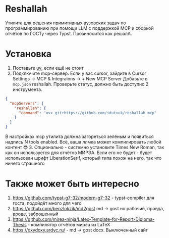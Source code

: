 # Reshallah
Утилита для решения примитивных вузовских задач по программированию при помощи LLM с поддержкой MCP и сборкой отчётов по ГОСТу через Typst.  Прозиносится как решалА. 

# Установка
1. Поставьте [uv](https://astral.sh/uv), если ещё не стоит
2. Подключите mcp-сервер.
Если у вас cursor, зайдите в Cursor Settings -> MCP & Integraions -> + New MCP Server
Добавьте в `mcp.json` reshallah. Проверьте статус, должно быть доступно 2 инструмента.
```json
{
  "mcpServers": {
    "reshallah": {
      "command": "uvx git+https://github.com/idutvuk/reshallah mcp"
    }
  }
}
```
В настройках mcp утилита должна загореться зелёным и появиться надпись N tools enabled.
Всё, ваша ллмка может компилировать любой контент 😎
3. Опционально - системно установите Times New Roman, так как он используется для отчётов МИРЭА. Если его не будет - будет использован шрифт LiberationSerif, который типа похож на него, так что ничего страшного

# Также может быть интересно

1. https://github.com/typst-g7-32/modern-g7-32 - typst-compiler для госта, подойдёт много для чего
2. https://github.com/benzlokzik/md2gost md -> gost но рабочий, правда, вроде, заброшенный
3. https://github.com/mirea-ninja/Latex-Template-for-Report-Diploma-Thesis - компилятор отчётов мирэа из LaTeX
4. https://oxydoxy.ardyc.ru/ - md -> gost docx. Выключенный сайт
